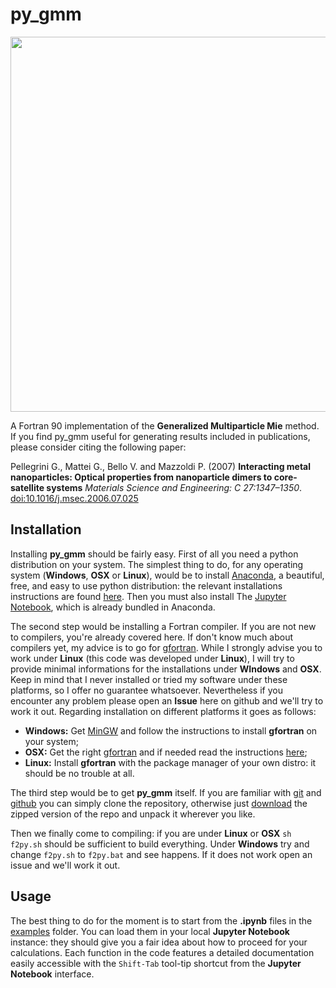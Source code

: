 # py_gmm

<img src="https://github.com/gevero/py_gmm/blob/master/images/array.png" width="600">

A Fortran 90 implementation of the **Generalized Multiparticle Mie** method. If you find py_gmm useful for generating results included in publications, please consider citing the following paper:

Pellegrini G., Mattei G., Bello V. and Mazzoldi P. (2007) **Interacting metal nanoparticles: Optical properties from nanoparticle dimers to core-satellite systems** *Materials Science and Engineering: C 27:1347–1350*. [doi:10.1016/j.msec.2006.07.025](http://dx.doi.org/10.1016/j.msec.2006.07.025)

## Installation

Installing **py_gmm** should be fairly easy. First of all you need a python distribution on your system. The simplest thing to do, for any operating system (**Windows**, **OSX** or **Linux**), would be to install [Anaconda](https://store.continuum.io/cshop/anaconda/), a beautiful, free, and easy to use python distribution: the relevant installations instructions are found [here](http://docs.continuum.io/anaconda/install.html). Then you must also install The [Jupyter Notebook](http://ipython.org/notebook.html), which is already bundled in Anaconda.

The second step would be installing a Fortran compiler. If you are not new to compilers, you're already covered here. If don't know much about compilers yet, my advice is to go for [gfortran](https://gcc.gnu.org/wiki/GFortran). While I strongly advise you to work under **Linux** (this code was developed under **Linux**), I will try to provide minimal informations for the installations under **WIndows** and **OSX**. Keep in mind that I never installed or tried my software under these platforms, so I offer no guarantee whatsoever. Nevertheless if you encounter any problem please open an **Issue** here on github and we'll try to work it out. Regarding installation on different platforms it goes as follows:

* **Windows:** Get [MinGW](http://www.mingw.org/wiki/howto_install_the_mingw_gcc_compiler_suite) and follow the instructions to install **gfortran** on your system;
* **OSX:** Get the right [gfortran](https://gcc.gnu.org/wiki/GFortranBinaries#MacOS) and if needed read the instructions [here](https://gcc.gnu.org/wiki/GFortranBinariesMacOS);
* **Linux:** Install **gfortran** with the package manager of your own distro: it should be no trouble at all.

The third step would be to get **py_gmm** itself. If you are familiar with [git](http://git-scm.com/) and [github](https://github.com/) you can simply clone the repository, otherwise just [download](https://github.com/gevero/py_gmm/archive/master.zip) the zipped version of the repo and unpack it wherever you like.

Then we finally come to compiling: if you are under **Linux** or **OSX** `sh f2py.sh` should be sufficient to build everything. Under **Windows** try and change `f2py.sh` to `f2py.bat` and see happens. If it does not work open an issue and we'll work it out.

## Usage

The best thing to do for the moment is to start from the **.ipynb** files in the [examples](https://github.com/gevero/py_gmm/tree/master/examples) folder. You can load them in your local **Jupyter Notebook** instance: they should give you a fair idea about how to proceed for your calculations. Each function in the code features a detailed documentation easily accessible with the `Shift-Tab` tool-tip shortcut from the **Jupyter Notebook** interface.
